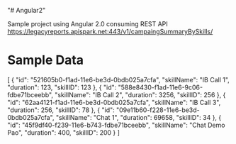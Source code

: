 "# Angular2" 

Sample project using Angular 2.0 consuming REST API https://legacyreports.apispark.net:443/v1/campaingSummaryBySkills/

Sample Data
===========

[
  {
    "id": "521605b0-f1ad-11e6-be3d-0bdb025a7cfa",
    "skillName": "IB Call 1",
    "duration": 123,
    "skillID": 123
  },
  {
    "id": "588e8430-f1ad-11e6-9c06-fdbe71bceebb",
    "skillName": "IB Call 2",
    "duration": 3256,
    "skillID": 256
  },
  {
    "id": "62aa4121-f1ad-11e6-be3d-0bdb025a7cfa",
    "skillName": "IB Call 3",
    "duration": 256,
    "skillID": 78
  },
  {
    "id": "09e11b60-f228-11e6-be3d-0bdb025a7cfa",
    "skillName": "Chat 1",
    "duration": 69658,
    "skillID": 34
  },
  {
    "id": "45f9df40-f239-11e6-b743-fdbe71bceebb",
    "skillName": "Chat Demo Pao",
    "duration": 400,
    "skillID": 200
  }
]
